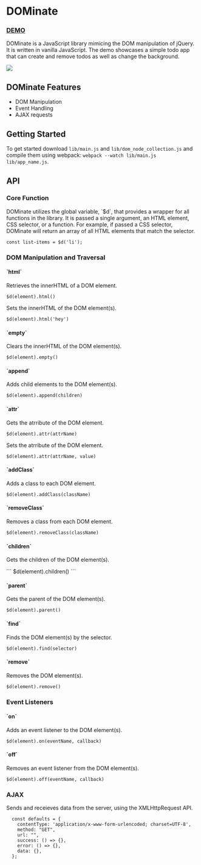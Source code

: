 <h1>DOMinate</h1>
<h3><a href="http://johnrudell.com/DOMinate/">DEMO</a></h3>

<p>DOMinate is a JavaScript library mimicing the DOM manipulation of jQuery. It is written in vanilla JavaScript. The demo showcases a simple todo app that can create and remove todos as well as change the background.</p>

<img src="https://res.cloudinary.com/rudell84/image/upload/v1516817925/DOMinate_kad9dw.png"></img>
<h2>DOMinate Features</h2>
<ul>
  <li>DOM Manipulation</li>
  <li>Event Handling</li>
  <li>AJAX requests</li>
</ul>

<h2>Getting Started</h2>

To get started download `lib/main.js` and `lib/dom_node_collection.js` and compile them using webpack: `webpack --watch lib/main.js lib/app_name.js`.

<h2>API</h2>

<h3>Core Function</h3>
DOMinate utilizes the global variable, `$d`, that provides a wrapper for all functions in the library. It is passed a single argument, an HTML element, CSS selector, or a function. For example, if passed a CSS selector, DOMinate will return an array of all HTML elements that match the selector.
<h3 style="display: none;">CSS example</h3>

```
const list-items = $d('li');
```

<h3>DOM Manipulation and Traversal</h3>

<h4>`html`</h4>

<p>Retrieves the innerHTML of a DOM element.</p>

```
$d(element).html()
```

<p>Sets the innerHTML of the DOM element(s).</p>

```
$d(element).html('hey')
```

<h4>`empty`</h4>
<p>Clears the innerHTML of the DOM element(s).</p>

```
$d(element).empty()
```

<h4>`append`</h4>
<p>Adds child elements to the DOM element(s).</p>

```
$d(element).append(children)
```

<h4>`attr`</h4>
<p>Gets the atrribute of the DOM element.</p>

```
$d(element).attr(attrName)
```
<p>Sets the atrribute of the DOM element.</p>

```
$d(element).attr(attrName, value)
```

<h4>`addClass`</h4>
<p>Adds a class to each DOM element.</p>

```
$d(element).addClass(className)
```

<h4>`removeClass`</h4>
<p>Removes a class from each DOM element.</p>

```
$d(element).removeClass(className)
```

<h4>`children`</h4>
<p>Gets the children of the DOM element(s).</p>
```
$d(element).children()
```

<h4>`parent`</h4>
<p>Gets the parent of the DOM element(s).</p>

```
$d(element).parent()
```

<h4>`find`</h4>
<p>Finds the DOM element(s) by the selector.</p>

```
$d(element).find(selector)
```

<h4>`remove`</h4>
<p>Removes the DOM element(s).</p>

```
$d(element).remove()
```

<h3>Event Listeners</h3>

<h4>`on`</h4>
<p>Adds an event listener to the DOM element(s).</p>

```
$d(element).on(eventName, callback)
```

<h4>`off`</h4>
<p>Removes an event listener from the DOM element(s).</p>

```
$d(element).off(eventName, callback)
```

<h3>AJAX</h3>
<p>Sends and receieves data from the server, using the XMLHttpRequest API.</p>

```
  const defaults = {
    contentType: 'application/x-www-form-urlencoded; charset=UTF-8',
    method: "GET",
    url: "",
    success: () => {},
    error: () => {},
    data: {},
  };
 ```

